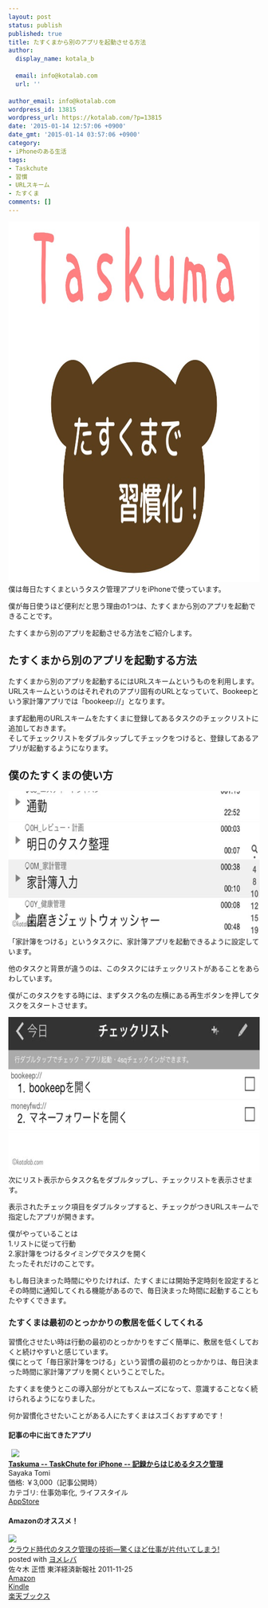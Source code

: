 ```yaml
---
layout: post
status: publish
published: true
title: たすくまから別のアプリを起動させる方法
author:
  display_name: kotala_b

  email: info@kotalab.com
  url: ''

author_email: info@kotalab.com
wordpress_id: 13815
wordpress_url: https://kotalab.com/?p=13815
date: '2015-01-14 12:57:06 +0900'
date_gmt: '2015-01-14 03:57:06 +0900'
category:
- iPhoneのある生活
tags:
- Taskchute
- 習慣
- URLスキーム
- たすくま
comments: []
---
```

<p><img src="/wp-content/uploads/2015/01/app-taskma-habit_20150112.jpg" alt="app-taskma-habit_20150112" width="1024" height="724" class="aligncenter size-full wp-image-13825" /><br />
僕は毎日たすくまというタスク管理アプリをiPhoneで使っています。</p>
<p>僕が毎日使うほど便利だと思う理由の1つは、たすくまから別のアプリを起動できることです。</p>
<p>たすくまから別のアプリを起動させる方法をご紹介します。</p>
<!--more-->
<h2>たすくまから別のアプリを起動する方法</h2>
<p>たすくまから別のアプリを起動するには<span class="b">URLスキーム</span>というものを利用します。<br />
<span class="b">URLスキーム</span>というのはそれぞれのアプリ固有のURLとなっていて、Bookeepという家計簿アプリでは「bookeep://」となります。</p>
<p>まず起動用のURLスキームをたすくまに登録してあるタスクのチェックリストに追加しておきます。<br />
そしてチェックリストをダブルタップしてチェックをつけると、登録してあるアプリが起動するようになります。</p>
<h2>僕のたすくまの使い方</h2>
<p><img alt="" src="/wp-content/uploads/2015/01/slooProImg_20150114125205.jpg" width="720" height="288" /><br />
「家計簿をつける」というタスクに、家計簿アプリを起動できるように設定しています。</p>
<p>他のタスクと背景が違うのは、このタスクにはチェックリストがあることをあらわしています。</p>
<p>僕がこのタスクをする時には、まずタスク名の左横にある再生ボタンを押してタスクをスタートさせます。</p>
<p><img alt="" src="/wp-content/uploads/2015/01/slooProImg_20150114125204.jpg" width="720" height="313" /><br />
次にリスト表示からタスク名をダブルタップし、チェックリストを表示させます。</p>
<p>表示されたチェック項目をダブルタップすると、チェックがつきURLスキームで指定したアプリが開きます。</p>
<p>僕がやっていることは<br />
1.リストに従って行動<br />
2.家計簿をつけるタイミングでタスクを開く<br />
たったそれだけのことです。</p>
<p>もし毎日決まった時間にやりたければ、たすくまには開始予定時刻を設定するとその時間に通知してくれる機能があるので、毎日決まった時間に起動することもたやすくできます。</p>
<h3>たすくまは最初のとっかかりの敷居を低くしてくれる</h3>
<p>習慣化させたい時は行動の最初のとっかかりをすごく簡単に、敷居を低くしておくと続けやすいと感じています。<br />
僕にとって「毎日家計簿をつける」という習慣の最初のとっかかりは、<span class="b">毎日決まった時間に家計簿アプリを開く</span>ということでした。</p>
<p>たすくまを使うとこの導入部分がとてもスムーズになって、意識することなく続けられるようになりました。</p>
<p>何か習慣化させたいことがある人にたすくまはスゴくおすすめです！</p>
<h4 class="app">記事の中に出てきたアプリ</h4>
<div class="applink">
<div class="applinkimg"><a href="https://itunes.apple.com/jp/app/taskuma-taskchute-for-iphone/id896335635?mt=8&uo=4&at=10l4yU" rel="nofollow" target="_blank"><img hspace="6" src="http://a1343.phobos.apple.com/us/r30/Purple1/v4/12/14/b5/1214b543-8ba2-3e4e-247e-7ce468d14451/mzl.mksmujrf.png" width="80" /></a></div>
<div class="applinktext">
<div class="applinktitle"><strong><a href="https://itunes.apple.com/jp/app/taskuma-taskchute-for-iphone/id896335635?mt=8&uo=4&at=10l4yU" rel="nofollow" target="_blank">Taskuma -- TaskChute for iPhone -- 記録からはじめるタスク管理</a></strong></div>
<div class="applinkinfo">Sayaka Tomi</div>
<div class="applinkinfo">価格: ￥3,000（記事公開時）</div>
<div class="applinkinfo">カテゴリ: 仕事効率化, ライフスタイル</div>
</div>
<div class="clear"></div>
<div class="appstorelink"><a href="https://itunes.apple.com/jp/app/taskuma-taskchute-for-iphone/id896335635?mt=8&uo=4&at=10l4yU" rel="nofollow" target="_blank">AppStore</a></div>
</div>
<h4 class="ama">Amazonのオススメ！</h4>
<div class="booklink-box">
<div class="booklink-image"><a href="https://www.amazon.co.jp/exec/obidos/asin/4492580948/same-22/" rel="nofollow" target="_blank"><img src="https://images-fe.ssl-images-amazon.com/images/I/41Uk63c9VWL._SL160_.jpg" style="border: none;" /></a></div>
<div class="booklink-info">
<div class="booklink-name"><a href="https://www.amazon.co.jp/exec/obidos/asin/4492580948/same-22/" rel="nofollow" target="_blank">クラウド時代のタスク管理の技術―驚くほど仕事が片付いてしまう!</a>
<div class="booklink-powered-date">posted with <a href="https://yomereba.com" rel="nofollow" target="_blank">ヨメレバ</a></div>
</div>
<div class="booklink-detail">佐々木 正悟 東洋経済新報社 2011-11-25    </div>
<div class="booklink-link2">
<div class="shoplinkamazon"><a href="https://www.amazon.co.jp/exec/obidos/asin/4492580948/same-22/" rel="nofollow" target="_blank" title="アマゾン" >Amazon</a></div>
<div class="shoplinkkindle"><a href="https://www.amazon.co.jp/exec/obidos/ASIN/B009E5JT8Q/same-22/" rel="nofollow" target="_blank" >Kindle</a></div>
<div class="shoplinkrakuten"><a href="http://c.af.moshimo.com/af/c/click?a_id=374941&p_id=56&pc_id=56&pl_id=637&s_v=b5Rz2P0601xu&url=http%3A%2F%2Fbooks.rakuten.co.jp%2Frb%2F11380563%2F" rel="nofollow" target="_blank" title="楽天ブックス" >楽天ブックス</a></div>
</p></div>
</div>
<div class="booklink-footer"></div>
</div>
